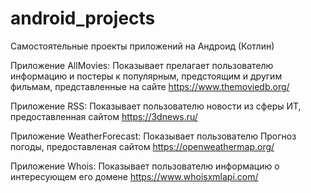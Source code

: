 # android_projects
Самостоятельные проекты приложений на Aндроид (Котлин)

Приложение AllMovies: Показывает прелагает пользователю информацию и постеры к популярным, предстоящим и другим фильмам, представленные на сайте https://www.themoviedb.org/

Приложение RSS: Показывает пользователю новости из сферы ИТ, предоставленная сайтом https://3dnews.ru/

Приложение WeatherForecast: Показывает пользователю Прогноз погоды, предоставленая сайтом https://openweathermap.org/

Приложение Whois: Показывает пользователю информацию о интересующем его домене https://www.whoisxmlapi.com/
